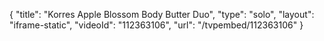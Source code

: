 {
    "title": "Korres Apple Blossom Body Butter Duo",
    "type": "solo",
    "layout": "iframe-static",
    "videoId": "112363106",
    "url": "\/tvpembed\/112363106"
}